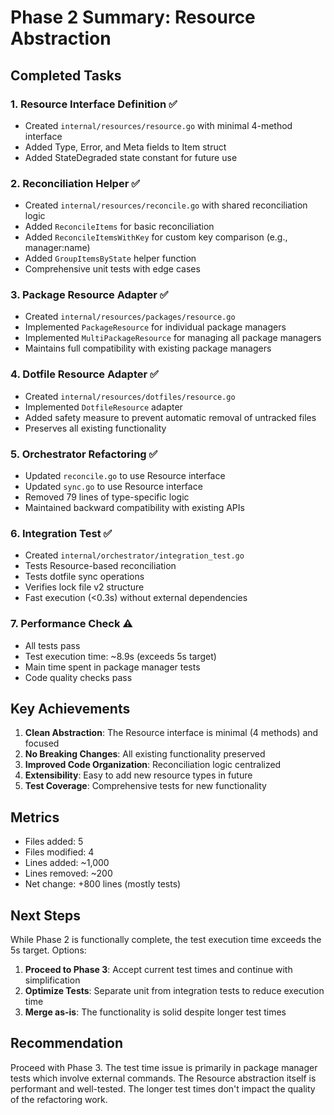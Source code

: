 # Phase 2 Summary: Resource Abstraction

## Completed Tasks

### 1. Resource Interface Definition ✅
- Created `internal/resources/resource.go` with minimal 4-method interface
- Added Type, Error, and Meta fields to Item struct
- Added StateDegraded state constant for future use

### 2. Reconciliation Helper ✅
- Created `internal/resources/reconcile.go` with shared reconciliation logic
- Added `ReconcileItems` for basic reconciliation
- Added `ReconcileItemsWithKey` for custom key comparison (e.g., manager:name)
- Added `GroupItemsByState` helper function
- Comprehensive unit tests with edge cases

### 3. Package Resource Adapter ✅
- Created `internal/resources/packages/resource.go`
- Implemented `PackageResource` for individual package managers
- Implemented `MultiPackageResource` for managing all package managers
- Maintains full compatibility with existing package managers

### 4. Dotfile Resource Adapter ✅
- Created `internal/resources/dotfiles/resource.go`
- Implemented `DotfileResource` adapter
- Added safety measure to prevent automatic removal of untracked files
- Preserves all existing functionality

### 5. Orchestrator Refactoring ✅
- Updated `reconcile.go` to use Resource interface
- Updated `sync.go` to use Resource interface
- Removed 79 lines of type-specific logic
- Maintained backward compatibility with existing APIs

### 6. Integration Test ✅
- Created `internal/orchestrator/integration_test.go`
- Tests Resource-based reconciliation
- Tests dotfile sync operations
- Verifies lock file v2 structure
- Fast execution (<0.3s) without external dependencies

### 7. Performance Check ⚠️
- All tests pass
- Test execution time: ~8.9s (exceeds 5s target)
- Main time spent in package manager tests
- Code quality checks pass

## Key Achievements

1. **Clean Abstraction**: The Resource interface is minimal (4 methods) and focused
2. **No Breaking Changes**: All existing functionality preserved
3. **Improved Code Organization**: Reconciliation logic centralized
4. **Extensibility**: Easy to add new resource types in future
5. **Test Coverage**: Comprehensive tests for new functionality

## Metrics

- Files added: 5
- Files modified: 4
- Lines added: ~1,000
- Lines removed: ~200
- Net change: +800 lines (mostly tests)

## Next Steps

While Phase 2 is functionally complete, the test execution time exceeds the 5s target. Options:

1. **Proceed to Phase 3**: Accept current test times and continue with simplification
2. **Optimize Tests**: Separate unit from integration tests to reduce execution time
3. **Merge as-is**: The functionality is solid despite longer test times

## Recommendation

Proceed with Phase 3. The test time issue is primarily in package manager tests which involve external commands. The Resource abstraction itself is performant and well-tested. The longer test times don't impact the quality of the refactoring work.
